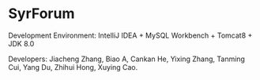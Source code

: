# SyrForum
Development Environment: IntelliJ IDEA + MySQL Workbench + Tomcat8 + JDK 8.0


Developers: Jiacheng Zhang, Biao A, Cankan He, Yixing Zhang, Tanming Cui, Yang Du, Zhihui Hong, Xuying Cao.
